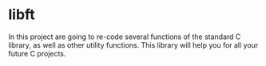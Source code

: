 # libft

In this project are going to re-code several functions of the standard C library, as well as other utility functions.
This library will help you for all your future C projects.
